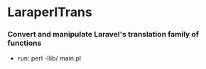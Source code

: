 # LaraperlTrans 

### Convert and manipulate Laravel's translation family of functions

* run: perl -Ilib/ main.pl 
